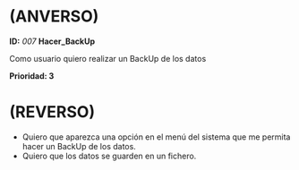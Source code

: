 # (ANVERSO)
**ID:** *007*  **Hacer_BackUp**

Como usuario quiero realizar un BackUp de los datos

**Prioridad: 3**

# (REVERSO)

* Quiero que aparezca una opción en el menú del sistema que me permita hacer un  BackUp de los datos.
* Quiero que los datos se guarden en un fichero.
